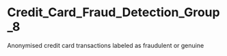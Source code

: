 # Credit_Card_Fraud_Detection_Group_8
Anonymised credit card transactions labeled as fraudulent or genuine
